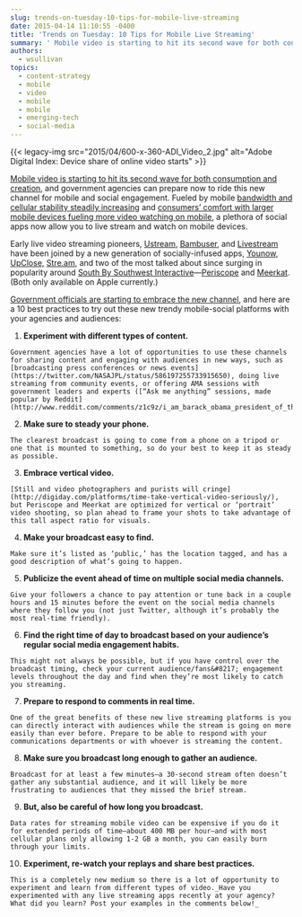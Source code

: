 ```yaml
---
slug: trends-on-tuesday-10-tips-for-mobile-live-streaming
date: 2015-04-14 11:10:55 -0400
title: 'Trends on Tuesday: 10 Tips for Mobile Live Streaming'
summary: ' Mobile video is starting to hit its second wave for both consumption and creation, and government agencies can prepare now to ride this new channel for mobile and social engagement. Fueled by mobile bandwidth and cellular stability steadily increasing and consumers&#8217; comfort'
authors:
  - wsullivan
topics:
  - content-strategy
  - mobile
  - video
  - mobile
  - mobile
  - emerging-tech
  - social-media
---
```


{{< legacy-img src="2015/04/600-x-360-ADI\_Video\_2.jpg" alt="Adobe Digital Index: Device share of online video starts" >}}

[Mobile video is starting to hit its second wave for both consumption and creation](http://qz.com/365293/it-took-a-decade-but-mobile-video-is-finally-exploding/), and government agencies can prepare now to ride this new channel for mobile and social engagement. Fueled by mobile [bandwidth and cellular stability steadily increasing](http://www.scribd.com/doc/259862003/State-of-the-Internet-Report-Q4-2014#scribd) and [consumers&#8217; comfort with larger mobile devices fueling more video watching on mobile](http://www.cmo.com/articles/2015/3/2/ADI-2015-Inaugural-Video-Benchmark-Report.html?cmpid=NIR280), a plethora of social apps now allow you to live stream and watch on mobile devices.

Early live video streaming pioneers, [Ustream](http://www.ustream.tv/platform/broadcast-anywhere), [Bambuser](http://bambuser.com/), and [Livestream](http://livestream.com/producer/mobile) have been joined by a new generation of socially-infused apps, [Younow](http://www.younow.com/), [UpClose,](https://upclose.me/) [Stre.am](https://stre.am/), and two of the most talked about since surging in popularity around [South By Southwest Interactive](http://sxsw.com/interactive)—[Periscope](https://www.periscope.tv/) and [Meerkat](http://meerkatapp.co/). (Both only available on Apple currently.)

[Government officials are starting to embrace the new channel](http://www.washingtonpost.com/blogs/the-switch/wp/2015/03/26/how-periscope-is-already-helping-politicians-kill-the-press-conference/), and here are a 10 best practices to try out these new trendy mobile-social platforms with your agencies and audiences:

  1. **Experiment with different types of content.**
  
    Government agencies have a lot of opportunities to use these channels for sharing content and engaging with audiences in new ways, such as [broadcasting press conferences or news events](https://twitter.com/NASAJPL/status/586197255733915650), doing live streaming from community events, or offering AMA sessions with government leaders and experts ([“Ask me anything” sessions, made popular by Reddit](http://www.reddit.com/comments/z1c9z/i_am_barack_obama_president_of_the_united_states/)).
  2. **Make sure to steady your phone.**
  
    The clearest broadcast is going to come from a phone on a tripod or one that is mounted to something, so do your best to keep it as steady as possible.
  3. **Embrace vertical video.**
  
    [Still and video photographers and purists will cringe](http://digiday.com/platforms/time-take-vertical-video-seriously/), but Periscope and Meerkat are optimized for vertical or ‘portrait’ video shooting, so plan ahead to frame your shots to take advantage of this tall aspect ratio for visuals.
  4. **Make your broadcast easy to find.**
  
    Make sure it’s listed as ‘public,’ has the location tagged, and has a good description of what’s going to happen.
  5. **Publicize the event ahead of time on multiple social media channels.**
  
    Give your followers a chance to pay attention or tune back in a couple hours and 15 minutes before the event on the social media channels where they follow you (not just Twitter, although it’s probably the most real-time friendly).
  6. **Find the right time of day to broadcast based on your audience’s regular social media engagement habits.**
  
    This might not always be possible, but if you have control over the broadcast timing, check your current audience/fans&#8217; engagement levels throughout the day and find when they’re most likely to catch you streaming.
  7. **Prepare to respond to comments in real time.**
  
    One of the great benefits of these new live streaming platforms is you can directly interact with audiences while the stream is going on more easily than ever before. Prepare to be able to respond with your communications departments or with whoever is streaming the content.
  8. **Make sure you broadcast long enough to gather an audience.** 
  
    Broadcast for at least a few minutes—a 30-second stream often doesn’t gather any substantial audience, and it will likely be more frustrating to audiences that they missed the brief stream.
  9. **But, also be careful of how long you broadcast.** 
  
    Data rates for streaming mobile video can be expensive if you do it for extended periods of time—about 400 MB per hour—and with most cellular plans only allowing 1-2 GB a month, you can easily burn through your limits.
 10. **Experiment, re-watch your replays and share best practices.**
  
    This is a completely new medium so there is a lot of opportunity to experiment and learn from different types of video._Have you experimented with any live streaming apps recently at your agency? What did you learn? Post your examples in the comments below!_